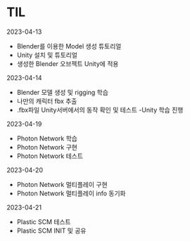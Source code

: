 # TIL
2023-04-13
- Blender를 이용한 Model 생성 튜토리얼
- Unity 설치 및 튜토리얼
- 생성한 Blender 오브젝트 Unity에 적용

2023-04-14
- Blender 모델 생성 및 rigging 학습
- 나만의 캐릭터 fbx 추출
- .fbx파일 Unity서버에서의 동작 확인 및 테스트
-Unity 학습 진행

2023-04-19
- Photon Network 학습
- Photon Network 구현
- Photon Network 테스트

2023-04-20
- Photon Network 멀티플레이 구현
- Photon Network 멀티플레이 info 동기화

2023-04-21
- Plastic SCM 테스트
- Plastic SCM INIT 및 공유